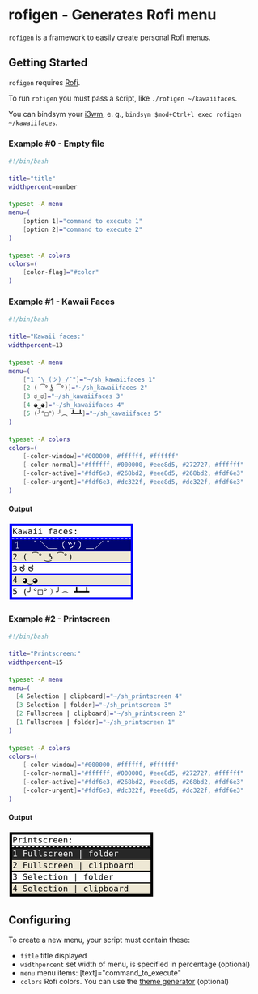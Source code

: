 # rofigen - Generates Rofi menu

`rofigen` is a framework to easily create personal [Rofi](https://github.com/DaveDavenport/rofi) menus.

## Getting Started

`rofigen` requires [Rofi](https://github.com/DaveDavenport/rofi).

To run `rofigen` you must pass a script, like `./rofigen ~/kawaiifaces`.

You can bindsym your [i3wm](https://i3wm.org/), e. g., `bindsym $mod+Ctrl+l exec rofigen ~/kawaiifaces`.

### Example #0 - Empty file

```bash
#!/bin/bash

title="title"
widthpercent=number

typeset -A menu
menu=(
    [option 1]="command to execute 1"
    [option 2]="command to execute 2"
)

typeset -A colors
colors=(
    [color-flag]="#color"
)
```


### Example #1 - Kawaii Faces

```bash
#!/bin/bash

title="Kawaii faces:"
widthpercent=13

typeset -A menu
menu=(
    ["1 ¯\_(ツ)_/¯"]="~/sh_kawaiifaces 1"
    [2 ( ͡° ͜ʖ ͡°)]="~/sh_kawaiifaces 2"
    [3 ಠ_ಠ]="~/sh_kawaiifaces 3"
    [4 ◕‿◕]="~/sh_kawaiifaces 4"
    [5 (╯°□°）╯︵ ┻━┻]="~/sh_kawaiifaces 5"
)

typeset -A colors
colors=(
    [-color-window]="#000000, #ffffff, #ffffff"
    [-color-normal]="#ffffff, #000000, #eee8d5, #272727, #ffffff"
    [-color-active]="#fdf6e3, #268bd2, #eee8d5, #268bd2, #fdf6e3"
    [-color-urgent]="#fdf6e3, #dc322f, #eee8d5, #dc322f, #fdf6e3"
)
```

#### Output

![Menu-kawaii](images/example1-1.png)

### Example #2 - Printscreen

```bash
#!/bin/bash

title="Printscreen:"
widthpercent=15

typeset -A menu
menu=(
  [4 Selection | clipboard]="~/sh_printscreen 4"
  [3 Selection | folder]="~/sh_printscreen 3"
  [2 Fullscreen | clipboard]="~/sh_printscreen 2"
  [1 Fullscreen | folder]="~/sh_printscreen 1"
)

typeset -A colors
colors=(
    [-color-window]="#000000, #ffffff, #ffffff"
    [-color-normal]="#ffffff, #000000, #eee8d5, #272727, #ffffff"
    [-color-active]="#fdf6e3, #268bd2, #eee8d5, #268bd2, #fdf6e3"
    [-color-urgent]="#fdf6e3, #dc322f, #eee8d5, #dc322f, #fdf6e3"
)
```

#### Output

![Menu-print](images/example2-1.png)

## Configuring

To create a new menu, your script must contain these:

- `title` title displayed
- `widthpercent` set width of menu, is specified in percentage (optional)
- `menu` menu items: [text]="command_to_execute"
- `colors` Rofi colors. You can use the [theme generator](https://davedavenport.github.io/rofi/p11-Generator.html) (optional)
